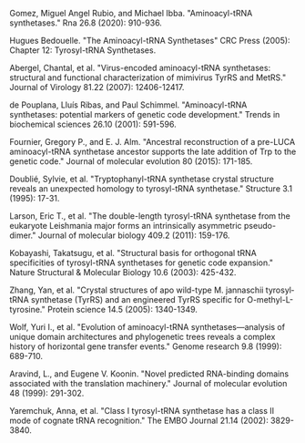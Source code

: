 

Gomez, Miguel Angel Rubio, and Michael Ibba. "Aminoacyl-tRNA synthetases." Rna 26.8 (2020): 910-936.






Hugues Bedouelle. "The Aminoacyl-tRNA Synthetases" CRC Press (2005): Chapter 12: Tyrosyl-tRNA Synthetases.



Abergel, Chantal, et al. "Virus-encoded aminoacyl-tRNA synthetases: structural and functional characterization of mimivirus TyrRS and MetRS." Journal of Virology 81.22 (2007): 12406-12417.




de Pouplana, Lluı́s Ribas, and Paul Schimmel. "Aminoacyl-tRNA synthetases: potential markers of genetic code development." Trends in biochemical sciences 26.10 (2001): 591-596.



Fournier, Gregory P., and E. J. Alm. "Ancestral reconstruction of a pre-LUCA aminoacyl-tRNA synthetase ancestor supports the late addition of Trp to the genetic code." Journal of molecular evolution 80 (2015): 171-185.



Doublié, Sylvie, et al. "Tryptophanyl-tRNA synthetase crystal structure reveals an unexpected homology to tyrosyl-tRNA synthetase." Structure 3.1 (1995): 17-31.



Larson, Eric T., et al. "The double-length tyrosyl-tRNA synthetase from the eukaryote Leishmania major forms an intrinsically asymmetric pseudo-dimer." Journal of molecular biology 409.2 (2011): 159-176.



Kobayashi, Takatsugu, et al. "Structural basis for orthogonal tRNA specificities of tyrosyl-tRNA synthetases for genetic code expansion." Nature Structural & Molecular Biology 10.6 (2003): 425-432.



Zhang, Yan, et al. "Crystal structures of apo wild-type M. jannaschii tyrosyl‐tRNA synthetase (TyrRS) and an engineered TyrRS specific for O-methyl-L-tyrosine." Protein science 14.5 (2005): 1340-1349.



Wolf, Yuri I., et al. "Evolution of aminoacyl-tRNA synthetases—analysis of unique domain architectures and phylogenetic trees reveals a complex history of horizontal gene transfer events." Genome research 9.8 (1999): 689-710.




Aravind, L., and Eugene V. Koonin. "Novel predicted RNA-binding domains associated with the translation machinery." Journal of molecular evolution 48 (1999): 291-302.




Yaremchuk, Anna, et al. "Class I tyrosyl-tRNA synthetase has a class II mode of cognate tRNA recognition." The EMBO Journal 21.14 (2002): 3829-3840.

